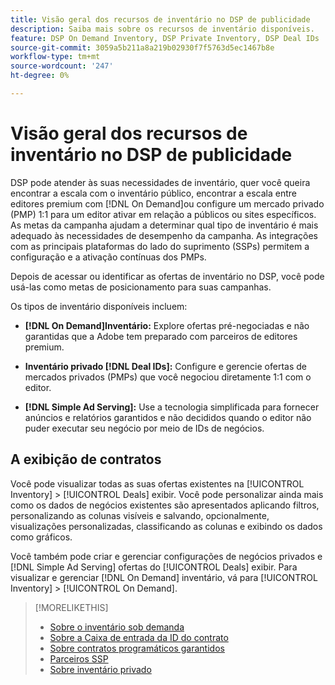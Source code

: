 ```yaml
---
title: Visão geral dos recursos de inventário no DSP de publicidade
description: Saiba mais sobre os recursos de inventário disponíveis.
feature: DSP On Demand Inventory, DSP Private Inventory, DSP Deal IDs
source-git-commit: 3059a5b211a8a219b02930f7f5763d5ec1467b8e
workflow-type: tm+mt
source-wordcount: '247'
ht-degree: 0%

---
```


# Visão geral dos recursos de inventário no DSP de publicidade

DSP pode atender às suas necessidades de inventário, quer você queira encontrar a escala com o inventário público, encontrar a escala entre editores premium com [!DNL On Demand]ou configure um mercado privado (PMP) 1:1 para um editor ativar em relação a públicos ou sites específicos. As metas da campanha ajudam a determinar qual tipo de inventário é mais adequado às necessidades de desempenho da campanha. As integrações com as principais plataformas do lado do suprimento (SSPs) permitem a configuração e a ativação contínuas dos PMPs.

Depois de acessar ou identificar as ofertas de inventário no DSP, você pode usá-las como metas de posicionamento para suas campanhas.

Os tipos de inventário disponíveis incluem:

* **[!DNL On Demand]Inventário:** Explore ofertas pré-negociadas e não garantidas que a Adobe tem preparado com parceiros de editores premium.

* **Inventário privado [!DNL Deal IDs]:** Configure e gerencie ofertas de mercados privados (PMPs) que você negociou diretamente 1:1 com o editor.

* **[!DNL Simple Ad Serving]:** Use a tecnologia simplificada para fornecer anúncios e relatórios garantidos e não decididos quando o editor não puder executar seu negócio por meio de IDs de negócios.

## A exibição de contratos

Você pode visualizar todas as suas ofertas existentes na [!UICONTROL Inventory] > [!UICONTROL Deals] exibir. Você pode personalizar ainda mais como os dados de negócios existentes são apresentados aplicando filtros, personalizando as colunas visíveis e salvando, opcionalmente, visualizações personalizadas, classificando as colunas e exibindo os dados como gráficos.

Você também pode criar e gerenciar configurações de negócios privados e [!DNL Simple Ad Serving] ofertas do [!UICONTROL Deals] exibir. Para visualizar e gerenciar [!DNL On Demand] inventário, vá para [!UICONTROL Inventory] > [!UICONTROL On Demand].

>[!MORELIKETHIS]
>
>* [Sobre o inventário sob demanda](on-demand-inventory-about.md)
>* [Sobre a Caixa de entrada da ID do contrato](deal-id-inbox-about.md)
>* [Sobre contratos programáticos garantidos](programmatic-guaranteed-about.md)
>* [Parceiros SSP](ssp-partners.md)
>* [Sobre inventário privado](private-inventory-about.md)

